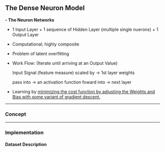 ## The Dense Neuron Model

**- The Neuron Networks**
* 1 Input Layer + 1 sequence of Hidden Layer (multiple single nuerons) + 1 Output Layer
* Computational; highly composite
* Problem of latent overfitting
* Work Flow: (Iterate until arriving at an Output Value)

    Input Signal (feature measure) scaled by $\to$ 1st layer weights
    
    pass into $\to$ an activation function foward into $\to$ next layer
* Learning by <ins>minimizing the cost function<ins/> by <ins>adjusting the Weights and Bias<ins/> with some variant of <ins>gradient descent<ins/>.
   


---
### **Concept**



---

### **Implementation**

#### **Dataset Description**